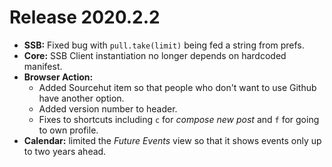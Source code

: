 # Release 2020.2.2

* **SSB:** Fixed bug with `pull.take(limit)` being fed a string from prefs.
* **Core:** SSB Client instantiation no longer depends on hardcoded manifest.
* **Browser Action:**
  * Added Sourcehut item so that people who don't want to use Github have another option.
  * Added version number to header.
  * Fixes to shortcuts including `c` for _compose new post_ and `f` for going to own profile.
* **Calendar:** limited the _Future Events_ view so that it shows events only up to two years ahead.
 